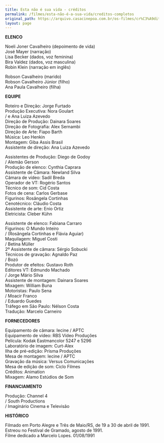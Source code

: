 ```yaml
---
title: Esta não é sua vida - créditos
permalink: /filmes/esta-não-é-a-sua-vida/creditos-completos
original_path: https://arquivo.casacinepoa.com.br/os-filmes/cr%C3%A9ditos/esta-n%C3%A3o-%C3%A9-sua-vida.html
layout: page
---
```

**ELENCO**

Noeli Joner Cavalheiro (depoimento de vida)\
José Mayer (narração)\
Lisa Becker (dados, voz feminina)\
Bira Valdez (dados, voz masculina)\
Robin Klein (narração em inglês)

Robson Cavalheiro (marido)\
Robson Cavalheiro Júnior (filho)\
Ana Paula Cavalheiro (filha)

**EQUIPE**

Roteiro e Direção: Jorge Furtado\
Produção Executiva: Nora Goulart\
/ e Ana Luiza Azevedo\
Direção de Produção: Dainara Soares\
Direção de Fotografia: Alex Sernambi\
Direção de Arte: Fiapo Barth\
Música: Leo Henkin\
Montagem: Giba Assis Brasil\
Assistente de direção: Ana Luiza Azevedo

Assistentes de Produção: Diego de Godoy\
/ Alemão Gerson\
Produção de elenco: Cynthia Caprara\
Assistente de Câmara: Newland Silva\
Câmara de vídeo: Sadil Breda\
Operador de VT: Rogério Santos\
Técnico de som: Cid Costa\
Fotos de cena: Carlos Gerbase\
Figurinos: Rosângela Cortinhas\
Cenotécnico: Cláudio Costa\
Assistente de arte: Enio Ortiz\
Eletricista: Cleber Kühn

Assistente de elenco: Fabiana Carraro\
Figurinos: O Mundo Inteiro\
/ (Rosângela Cortinhas e Flávia Aguiar)\
Maquilagem: Miguel Costi\
/ Betina Müller\
2º Assistente de câmara: Sérgio Sobucki\
Técnicos de gravação: Agnaldo Paz\
/ Bozó\
Produtor de efeitos: Gustavo Roth\
Editores VT: Edmundo Machado\
/ Jorge Mário Silva\
Assistente de montagem: Dainara Soares\
Mixagem: William Buna\
Motoristas: Paulo Sena\
/ Moacir Franco\
/ Eduardo Guedes\
Tráfego em São Paulo: Nélson Costa\
Tradução: Marcelo Carneiro

**FORNECEDORES**

Equipamento de câmara: Iecine / APTC\
Equipamento de vídeo: RBS Vídeo Produções\
Película: Kodak Eastmancolor 5247 e 5296\
Laboratório de imagem: Curt-Alex\
Ilha de pré-edição: Prisma Produções\
Mesa de montagem: Iecine / APTC\
Gravação da música: Versus Comunicações\
Mesa de edição de som: Ciclo Filmes\
Créditos: Animation\
Mixagem: Alamo Estúdios de Som

**FINANCIAMENTO**

Produção: Channel 4\
/ South Productions\
/ Imaginário Cinema e Televisão

**HISTÓRICO**

Filmado em Porto Alegre e Três de Maio/RS, de 19 a 30 de abril de 1991.\
Estreou no Festival de Gramado, agosto de 1991.\
Filme dedicado a Marcelo Lopes. 01/08/1991
